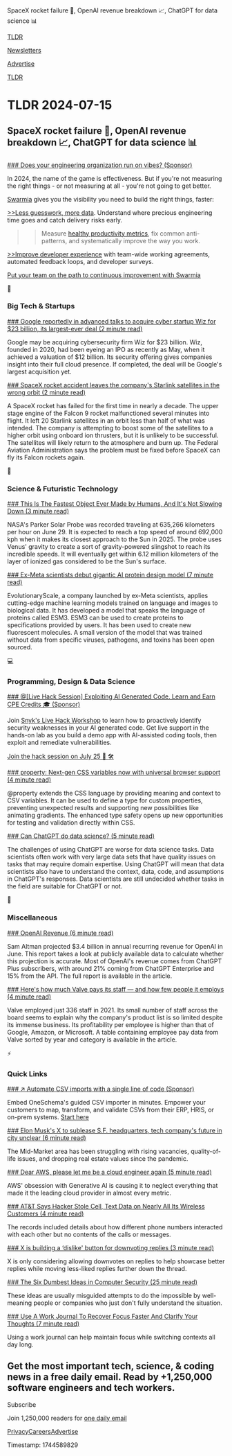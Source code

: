 SpaceX rocket failure 🚀, OpenAI revenue breakdown 📈, ChatGPT for data science 📊

[TLDR](/)

[Newsletters](/newsletters)

[Advertise](https://advertise.tldr.tech/)

[TLDR](/)

# TLDR 2024-07-15

## SpaceX rocket failure 🚀, OpenAI revenue breakdown 📈, ChatGPT for data science 📊

### 

[### Does your engineering organization run on vibes? (Sponsor)](https://www.swarmia.com/engineering-effectiveness/?utm_campaign=TLDR&amp;utm_source=email&amp;utm_medium=cpv&amp;utm_content=july24)

In 2024, the name of the game is effectiveness. But if you're not measuring the right things - or not measuring at all - you're not going to get better.

[Swarmia](https://www.swarmia.com/engineering-effectiveness/?utm_campaign=TLDR&utm_source=email&utm_medium=cpv&utm_content=july24) gives you the visibility you need to build the right things, faster:

[>>Less guesswork, more data](https://www.swarmia.com/engineering-effectiveness/?utm_campaign=TLDR&utm_source=email&utm_medium=cpv&utm_content=july24). Understand where precious engineering time goes and catch delivery risks early.

>>Measure [healthy productivity metrics](https://www.swarmia.com/engineering-effectiveness/?utm_campaign=TLDR&utm_source=email&utm_medium=cpv&utm_content=july24), fix common anti-patterns, and systematically improve the way you work.

[>>Improve developer experience](https://www.swarmia.com/engineering-effectiveness/?utm_campaign=TLDR&utm_source=email&utm_medium=cpv&utm_content=july24) with team-wide working agreements, automated feedback loops, and developer surveys.

[Put your team on the path to continuous improvement with Swarmia](https://www.swarmia.com/engineering-effectiveness/?utm_campaign=TLDR&utm_source=email&utm_medium=cpv&utm_content=july24)

📱

### Big Tech & Startups

[### Google reportedly in advanced talks to acquire cyber startup Wiz for $23 billion, its largest-ever deal (2 minute read)](https://www.cnbc.com/2024/07/14/google-wiz-cybersecurity-deal-largest-ever.html?utm_source=tldrnewsletter)

Google may be acquiring cybersecurity firm Wiz for $23 billion. Wiz, founded in 2020, had been eyeing an IPO as recently as May, when it achieved a valuation of $12 billion. Its security offering gives companies insight into their full cloud presence. If completed, the deal will be Google's largest acquisition yet.

[### SpaceX rocket accident leaves the company's Starlink satellites in the wrong orbit (2 minute read)](https://www.npr.org/2024/07/13/nx-s1-5038517/spacex-rocket-accident-starlink-satellites-orbit?utm_source=tldrnewsletter)

A SpaceX rocket has failed for the first time in nearly a decade. The upper stage engine of the Falcon 9 rocket malfunctioned several minutes into flight. It left 20 Starlink satellites in an orbit less than half of what was intended. The company is attempting to boost some of the satellites to a higher orbit using onboard ion thrusters, but it is unlikely to be successful. The satellites will likely return to the atmosphere and burn up. The Federal Aviation Administration says the problem must be fixed before SpaceX can fly its Falcon rockets again.

🚀

### Science & Futuristic Technology

[### This Is The Fastest Object Ever Made by Humans, And It's Not Slowing Down (3 minute read)](https://www.sciencealert.com/this-is-the-fastest-object-ever-made-by-humans-and-its-not-slowing-down?utm_source=tldrnewsletter)

NASA's Parker Solar Probe was recorded traveling at 635,266 kilometers per hour on June 29. It is expected to reach a top speed of around 692,000 kph when it makes its closest approach to the Sun in 2025. The probe uses Venus' gravity to create a sort of gravity-powered slingshot to reach its incredible speeds. It will eventually get within 6.12 million kilometers of the layer of ionized gas considered to be the Sun's surface.

[### Ex-Meta scientists debut gigantic AI protein design model (7 minute read)](https://www.nature.com/articles/d41586-024-02214-x?utm_source=tldrnewsletter)

EvolutionaryScale, a company launched by ex-Meta scientists, applies cutting-edge machine learning models trained on language and images to biological data. It has developed a model that speaks the language of proteins called ESM3. ESM3 can be used to create proteins to specifications provided by users. It has been used to create new fluorescent molecules. A small version of the model that was trained without data from specific viruses, pathogens, and toxins has been open sourced.

💻

### Programming, Design & Data Science

[### @[Live Hack Session] Exploiting AI Generated Code. Learn and Earn CPE Credits 🎓 (Sponsor)](https://go.snyk.io/240725_ai-live-hack.html?utm_campaign=dm_pp-tldr-240715-wbn_240725_ai-live-hack&amp;utm_medium=em-pa&amp;utm_source=tldr&amp;utm_content=wbn_240725_ai-live-hack)

Join [Snyk's Live Hack Workshop](https://go.snyk.io/240725_ai-live-hack.html?utm_campaign=dm_pp-tldr-240715-wbn_240725_ai-live-hack&utm_medium=em-pa&utm_source=tldr&utm_content=wbn_240725_ai-live-hack) to learn how to proactively identify security weaknesses in your AI generated code. Get live support in the hands-on lab as you build a demo app with AI-assisted coding tools, then exploit and remediate vulnerabilities.

[Join the hack session on July 25 🤖 🛠️](https://go.snyk.io/240725_ai-live-hack.html?utm_campaign=dm_pp-tldr-240715-wbn_240725_ai-live-hack&utm_medium=em-pa&utm_source=tldr&utm_content=wbn_240725_ai-live-hack)

[### property: Next-gen CSS variables now with universal browser support (4 minute read)](https://web.dev/blog/at-property-baseline?utm_source=tldrnewsletter)

@property extends the CSS language by providing meaning and context to CSV variables. It can be used to define a type for custom properties, preventing unexpected results and supporting new possibilities like animating gradients. The enhanced type safety opens up new opportunities for testing and validation directly within CSS.

[### Can ChatGPT do data science? (5 minute read)](https://austinhenley.com/blog/chatgptdatascience.html?utm_source=tldrnewsletter)

The challenges of using ChatGPT are worse for data science tasks. Data scientists often work with very large data sets that have quality issues on tasks that may require domain expertise. Using ChatGPT will mean that data scientists also have to understand the context, data, code, and assumptions in ChatGPT's responses. Data scientists are still undecided whether tasks in the field are suitable for ChatGPT or not.

🎁

### Miscellaneous

[### OpenAI Revenue (6 minute read)](https://futuresearch.ai/openai-revenue-report?utm_source=tldrnewsletter)

Sam Altman projected $3.4 billion in annual recurring revenue for OpenAI in June. This report takes a look at publicly available data to calculate whether this projection is accurate. Most of OpenAI's revenue comes from ChatGPT Plus subscribers, with around 21% coming from ChatGPT Enterprise and 15% from the API. The full report is available in the article.

[### Here's how much Valve pays its staff — and how few people it employs (4 minute read)](https://www.theverge.com/2024/7/13/24197477/valve-employs-few-hundred-people-payroll-redacted?utm_source=tldrnewsletter)

Valve employed just 336 staff in 2021. Its small number of staff across the board seems to explain why the company's product list is so limited despite its immense business. Its profitability per employee is higher than that of Google, Amazon, or Microsoft. A table containing employee pay data from Valve sorted by year and category is available in the article.

⚡

### Quick Links

[### ↗️ Automate CSV imports with a single line of code (Sponsor)](https://www.oneschema.co/?utm_source=tldr&amp;utm_medium=newsletter&amp;utm_campaign=)

Embed OneSchema's guided CSV importer in minutes. Empower your customers to map, transform, and validate CSVs from their ERP, HRIS, or on-prem systems. [Start here](https://www.oneschema.co/?utm_source=tldr&utm_medium=newsletter&utm_campaign=)

[### Elon Musk's X to sublease S.F. headquarters, tech company's future in city unclear (6 minute read)](https://www.sfchronicle.com/realestate/article/elon-musk-x-sublease-s-f-headquarters-19568418.php?utm_source=tldrnewsletter)

The Mid-Market area has been struggling with rising vacancies, quality-of-life issues, and dropping real estate values since the pandemic.

[### Dear AWS, please let me be a cloud engineer again (5 minute read)](https://lucvandonkersgoed.com/2024/07/13/dear-aws-please-let-me-be-a-cloud-engineer-again/?utm_source=tldrnewsletter)

AWS' obsession with Generative AI is causing it to neglect everything that made it the leading cloud provider in almost every metric.

[### AT&T Says Hacker Stole Cell, Text Data on Nearly All Its Wireless Customers (4 minute read)](https://www.wsj.com/business/telecom/at-t-says-hacker-stole-data-on-nearly-all-its-wireless-customers-32d6969d?st=7sck5o2mk2uqs81&reflink=desktopwebshare_permalink&utm_source=tldrnewsletter)

The records included details about how different phone numbers interacted with each other but no contents of the calls or messages.

[### X is building a ‘dislike' button for downvoting replies (3 minute read)](https://techcrunch.com/2024/07/11/x-is-building-a-dislike-button-for-downvoting-replies/?utm_source=tldrnewsletter)

X is only considering allowing downvotes on replies to help showcase better replies while moving less-liked replies further down the thread.

[### The Six Dumbest Ideas in Computer Security (25 minute read)](https://www.ranum.com/security/computer_security/editorials/dumb/?utm_source=tldrnewsletter)

These ideas are usually misguided attempts to do the impossible by well-meaning people or companies who just don't fully understand the situation.

[### Use A Work Journal To Recover Focus Faster And Clarify Your Thoughts (7 minute read)](https://fev.al/posts/work-journal/?utm_source=tldrnewsletter)

Using a work journal can help maintain focus while switching contexts all day long.

## Get the most important tech, science, & coding news in a free daily email. Read by +1,250,000 software engineers and tech workers.

Subscribe

Join 1,250,000 readers for [one daily email](/api/latest/tech)

[Privacy](/privacy)[Careers](https://jobs.ashbyhq.com/tldr.tech)[Advertise](/tech/advertise)

Timestamp: 1744589829